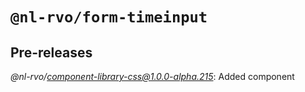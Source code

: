 # `@nl-rvo/form-timeinput`

## Pre-releases

*@nl-rvo/component-library-css@1.0.0-alpha.215*:
Added component